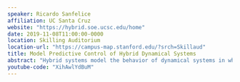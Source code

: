 ```yaml
---
speaker: Ricardo Sanfelice
affiliation: UC Santa Cruz
website: "https://hybrid.soe.ucsc.edu/home"
date: 2019-11-08T11:00:00-0000
location: Skilling Auditorium
location-url: "https://campus-map.stanford.edu/?srch=Skillaud"
title: Model Predictive Control of Hybrid Dynamical Systems
abstract: "Hybrid systems model the behavior of dynamical systems in which the states can evolve continuously and, at isolate time instances, exhibit instantaneous jumps. Such systems arise when control algorithms that involve digital devices are applied to continuous-time systems, or when the intrinsic dynamics of the system itself has such hybrid behavior, for example, in mechanical systems with impacts, switching electrical circuits, spiking neurons, atc. Hybrid control may be used for improved performance and robustness properties compared to conventional control, and hybrid dynamics may be unavoidable due to the interplay between digital and analog components in a cyber-physical system. In this talk, we will introduce analysis and design tools for model predictive control (MPC) schemes for hybrid systems. We will present recently developed results on asymptotically stabilizing MPC for hybrid systems based on control Lyapunov functions. After a short overview of the state of the art on hybrid MPC, and a brief introduction to a powerful hybrid systems framework, we will present key concepts and analysis tools. After that, we will lay out the theoretical foundations of a general MPC framework for hybrid systems, with guaranteed stability and feasibility.  In particular, we will characterize invariance properties of the feasible set and the terminal constraint sets, continuity of the value function, and use these results to establish asymptotic stability of the hybrid closed-loop system.  To conclude, we will illustrate the framework in several applications and summarize some of the open problems, in particular, those related to computational issues."
youtube-code: "XihAwlYdBuM"
---
```

